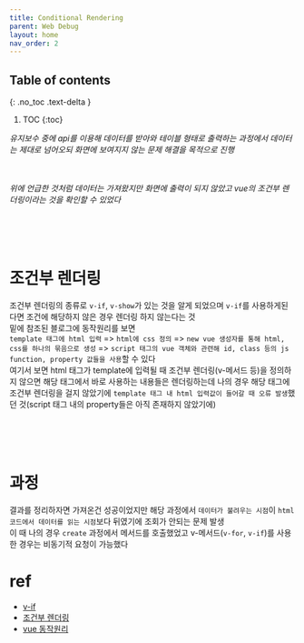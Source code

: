 ```yaml
---
title: Conditional Rendering
parent: Web Debug 
layout: home
nav_order: 2
---
```


## Table of contents
{: .no_toc .text-delta }
1. TOC
{:toc}

_유지보수 중에 api를 이용해 데이터를 받아와 테이블 형태로 출력하는 과정에서 데이터는 제대로 넘어오되 화면에 보여지지 않는 문제 해결을 목적으로 진행_

<br><br>
_위에 언급한 것처럼 데이터는 가져왔지만 화면에 출력이 되지 않았고 vue의 조건부 렌더링이라는 것을 확인할 수 있었다_
<br><br><br><br><br>




# 조건부 렌더링
조건부 렌더링의 종류로 ```v-if```, ```v-show```가 있는 것을 알게 되었으며 ```v-if```를 사용하게된다면 조건에 해당하지 않은 경우 렌더링 하지 않는다는 것<br>
밑에 참조된 블로그에 동작원리를 보면 <br>
```template 태그에 html 입력```	=>	```html에 css 정의```		=>	```new vue 생성자를 통해 html, css를 하나의 묶음으로 생성```	=>	```script 태그의 vue 객체와 관련해 id, class 등의 js function, property 값들을 사용```할 수 있다
<br>
여기서 보면 html 태그가 template에 입력될 때 조건부 렌더링(v-메서드 등)을 정의하지 않으면 해당 태그에서 바로 사용하는 내용들은 렌더링하는데 나의 경우 해당 태그에 조건부 렌더링을 걸지 않았기에 ```template 태그 내 html 입력값이 들어갈 때 오류 발생```했던 것(script 태그 내의 property들은 아직 존재하지 않았기에)
<br><br><br><br><br>
# 과정
결과를 정리하자면 가져온건 성공이었지만 해당 과정에서 ```데이터가 불려우는 시점```이 ```html 코드에서 데이터를 읽는 시점```보다 뒤였기에 조회가 안되는 문제 발생
<br>
이 때 나의 경우 ```create``` 과정에서 메서드를 호출했었고 v-메서드(```v-for```, ```v-if```)를 사용한 경우는 비동기적 요청이 가능했다 
<br>














# ref
- <a href="https://jess2.xyz/vue/data-undefined-error/">v-if</a>
- <a href="https://simplevue.gitbook.io/intro/05.-v-if-v-show">조건부 렌더링</a>
- <a href="https://devraphy.tistory.com/197">vue 동작원리</a>